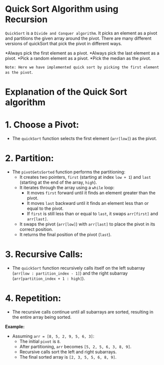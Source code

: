 # Quick Sort Algorithm using Recursion

`QuickSort` is a `Divide and Conquer algorithm`. It picks an element as a pivot and partitions the given array around the pivot. There are many different versions of quickSort that pick the pivot in different ways. 

*Always pick the first element as a pivot.
*Always pick the last element as a pivot.
*Pick a random element as a pivot.
*Pick the median as the pivot.

`Note: Here we have implemented quick sort by picking the first element as the pivot`.

# Explanation of the Quick Sort algorithm

# 1. Choose a Pivot:
   - The `quickSort` function selects the first element (`arr[low]`) as the pivot.

# 2. Partition:
   - The `pivotGetsSorted` function performs the partitioning:
     - It creates two pointers, `first` (starting at index `low + 1`) and `last` (starting at the end of the array, `high`).
     - It iterates through the array using a `while` loop:
       - It moves `first` forward until it finds an element greater than the pivot.
       - It moves `last` backward until it finds an element less than or equal to the pivot.
       - If `first` is still less than or equal to `last`, it swaps `arr[first]` and `arr[last]`.
     - It swaps the pivot (`arr[low]`) with `arr[last]` to place the pivot in its correct position.
     - It returns the final position of the pivot (`last`).

# 3. Recursive Calls:
   - The `quickSort` function recursively calls itself on the left subarray (`arr[low : partition_index - 1]`) and the right subarray (`arr[partition_index + 1 : high]`).

# 4. Repetition:
   - The recursive calls continue until all subarrays are sorted, resulting in the entire array being sorted.

**Example:**

- Assuming `arr = [8, 5, 2, 9, 5, 6, 3]`:
   - The initial `pivot` is `8`.
   - After partitioning, `arr` becomes `[5, 2, 5, 6, 3, 8, 9]`.
   - Recursive calls sort the left and right subarrays.
   - The final sorted array is `[2, 3, 5, 5, 6, 8, 9]`.